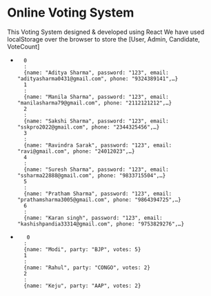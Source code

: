 # Online Voting System

This Voting System designed & developed using React
We have used localStorage over the browser to store the [User, Admin, Candidate, VoteCount]

-       0
        :
        {name: "Aditya Sharma", password: "123", email: "adityasharma0431@gmail.com", phone: "9324389141",…}
        1
        :
        {name: "Manila Sharma", password: "123", email: "manilasharma79@gmail.com", phone: "2112121212",…}
        2
        :
        {name: "Sakshi Sharma", password: "123", email: "sskpro2022@gmail.com", phone: "2344325456",…}
        3
        :
        {name: "Ravindra Sarak", password: "123", email: "ravi@gmail.com", phone: "24012023",…}
        4
        :
        {name: "Suresh Sharma", password: "123", email: "ssharma22888@gmail.com", phone: "9833715504",…}
        5
        :
        {name: "Pratham Sharma", password: "123", email: "prathamsharma3005@gmail.com", phone: "9864394725",…}
        6
        :
        {name: "Karan singh", password: "123", email: "kashishpandia33314@gmail.com", phone: "9753829276",…}


-        0
        : 
        {name: "Modi", party: "BJP", votes: 5}
        1
        : 
        {name: "Rahul", party: "CONGO", votes: 2}
        2
        : 
        {name: "Keju", party: "AAP", votes: 2}